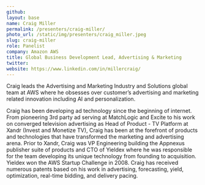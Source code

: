 ```yaml
---
github:
layout: base
name: Craig Miller
permalink: /presenters/craig-miller/
photo_url: /static/img/presenters/craig_miller.jpeg
slug: craig-miller
role: Panelist
company: Amazon AWS
title: Global Business Development Lead, Advertising & Marketing
twitter:
website: https://www.linkedin.com/in/millercraig/
---
```


Craig leads the Advertising and Marketing Industry and Solutions global team at AWS where he obsesses over customer’s advertising and marketing related innovation including AI and personalization.

Craig has been developing ad technology since the beginning of internet.  From pioneering 3rd party ad serving at MatchLogic and Excite to his work on converged television advertising as Head of Product - TV Platform at Xandr (Invest and Monetize TV), Craig has been at the forefront of products and technologies that have transformed the marketing and advertising arena.  Prior to Xandr, Craig was VP Engineering building the Appnexus publisher suite of products and CTO of Yieldex where he was responsible for the team developing its unique technology from founding to acquisition.   Yieldex won the AWS Startup Challenge in 2008.  Craig has received numerous patents based on his work in advertising, forecasting, yield, optimization, real-time bidding, and delivery pacing.
